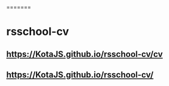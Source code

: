 =======
# rsschool-cv
## https://KotaJS.github.io/rsschool-cv/cv
## https://KotaJS.github.io/rsschool-cv/
